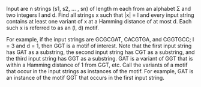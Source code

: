 Input are n strings (s1, s2, … , sn) of length m each from an alphabet Σ and
two integers l and d. Find all strings x such that |x| = l and every
input string contains at least one variant of x at a Hamming distance of at most d.
Each such x is referred to as an (l, d) motif.

For example, if the input strings are GCGCGAT, CACGTGA, and CGGTGCC; l = 3 and d = 1,
then GGT is a motif of interest. Note that the first input string has GAT as a substring,
the second input string has CGT as a substring, and the third input string has GGT as a substring.
GAT is a variant of GGT that is within a Hamming distance of 1 from GGT, etc.
Call the variants of a motif that occur in the input strings as instances of the motif.
For example, GAT is an instance of the motif GGT that occurs in the first input string.
